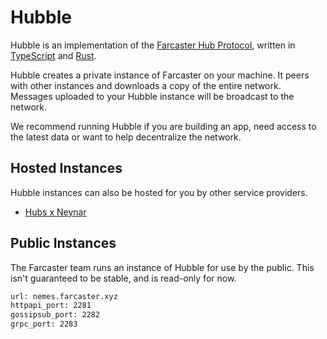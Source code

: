 # Hubble

Hubble is an implementation of the [Farcaster Hub Protocol](https://github.com/farcasterxyz/protocol), written
in [TypeScript](https://www.typescriptlang.org/) and [Rust](https://www.rust-lang.org/).

Hubble creates a private instance of Farcaster on your machine. It peers with other instances and downloads a copy of
the entire network. Messages uploaded to your Hubble instance will be broadcast to the network.

We recommend running Hubble if you are building an app, need access to the latest data or want to help decentralize the
network.

## Hosted Instances

Hubble instances can also be hosted for you by other service providers.

- [Hubs x Neynar](https://hubs.neynar.com/)

## Public Instances

The Farcaster team runs an instance of Hubble for use by the public. This isn't guaranteed to be stable, and is
read-only for now.

```bash
url: nemes.farcaster.xyz
httpapi_port: 2281
gossipsub_port: 2282
grpc_port: 2283
```

